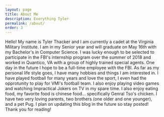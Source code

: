```yaml
---
layout: page
title: About Me
description: Everything Tyler
permalink: /about/
order: 3
---
```


Hello!  My name is Tyler Thacker and I am currently a cadet at the Virginia Military Institute.  I am in my Senior year and will graduate on May 16th with my Bachelor's in Computer Science.  I was lucky enough to be selected to participate in the FBI's internship program over the summer of 2018 and worked in Quantico, VA with a group of highly trained special agents.  One day in the future I hope to be a full-time employee with the FBI.  As far as my personal life style goes, I have many hobbies and things I am interested in.  I have played football for many years and love the sport, I even had the opprotunity to play for VMI's football team.  I also enjoy playing video games and watching Impractical Jokers on TV in my spare time.  I also enjoy eating food, my favorite food is chinese food... specifically Genral Tso's chicken.  I have two very loving parents, two brothers (one older and one younger), and a pet Pug.  I plan on updating this blog in the future so stay posted!  Thank you for reading!

